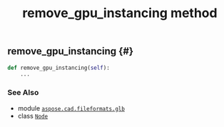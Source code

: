 ﻿---
title: remove_gpu_instancing method
second_title: Aspose.CAD for Python via .NET API References
description: 
type: docs
weight: 100
url: /python-net/aspose.cad.fileformats.glb/node/remove_gpu_instancing/
is_root: false
---

## remove_gpu_instancing {#}





```python
def remove_gpu_instancing(self):
    ...
```





### See Also
* module [`aspose.cad.fileformats.glb`](../../)
* class [`Node`](/cad/python-net/aspose.cad.fileformats.glb/node)
